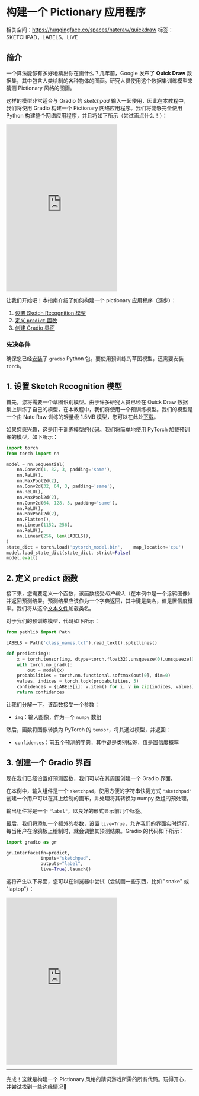 # 构建一个 Pictionary 应用程序

相关空间：https://huggingface.co/spaces/nateraw/quickdraw
标签：SKETCHPAD，LABELS，LIVE

## 简介

一个算法能够有多好地猜出你在画什么？几年前，Google 发布了 **Quick Draw** 数据集，其中包含人类绘制的各种物体的图画。研究人员使用这个数据集训练模型来猜测 Pictionary 风格的图画。

这样的模型非常适合与 Gradio 的 *sketchpad* 输入一起使用，因此在本教程中，我们将使用 Gradio 构建一个 Pictionary 网络应用程序。我们将能够完全使用 Python 构建整个网络应用程序，并且将如下所示（尝试画点什么！）：

<iframe src="https://abidlabs-draw2.hf.space" frameBorder="0" height="450" title="Gradio app" class="container p-0 flex-grow space-iframe" allow="accelerometer; ambient-light-sensor; autoplay; battery; camera; document-domain; encrypted-media; fullscreen; geolocation; gyroscope; layout-animations; legacy-image-formats; magnetometer; microphone; midi; oversized-images; payment; picture-in-picture; publickey-credentials-get; sync-xhr; usb; vr ; wake-lock; xr-spatial-tracking" sandbox="allow-forms allow-modals allow-popups allow-popups-to-escape-sandbox allow-same-origin allow-scripts allow-downloads"></iframe>

让我们开始吧！本指南介绍了如何构建一个 pictionary 应用程序（逐步）：

1. [设置 Sketch Recognition 模型](#1-set-up-the-sketch-recognition-model)
2. [定义 `predict` 函数](#2-define-a-predict-function)
3. [创建 Gradio 界面](#3-create-a-gradio-interface)

### 先决条件

确保您已经[安装](/getting_started)了 `gradio` Python 包。要使用预训练的草图模型，还需要安装 `torch`。

## 1. 设置 Sketch Recognition 模型

首先，您将需要一个草图识别模型。由于许多研究人员已经在 Quick Draw 数据集上训练了自己的模型，在本教程中，我们将使用一个预训练模型。我们的模型是一个由 Nate Raw 训练的轻量级 1.5MB 模型，您可以在此处[下载](https://huggingface.co/spaces/nateraw/quickdraw/blob/main/pytorch_model.bin)。

如果您感兴趣，这是用于训练模型的[代码](https://github.com/nateraw/quickdraw-pytorch)。我们将简单地使用 PyTorch 加载预训练的模型，如下所示：

```python
import torch
from torch import nn

model = nn.Sequential(
    nn.Conv2d(1, 32, 3, padding='same'),
    nn.ReLU(),
    nn.MaxPool2d(2),
    nn.Conv2d(32, 64, 3, padding='same'),
    nn.ReLU(),
    nn.MaxPool2d(2),
    nn.Conv2d(64, 128, 3, padding='same'),
    nn.ReLU(),
    nn.MaxPool2d(2),
    nn.Flatten(),
    nn.Linear(1152, 256),
    nn.ReLU(),
    nn.Linear(256, len(LABELS)),
)
state_dict = torch.load('pytorch_model.bin',    map_location='cpu')
model.load_state_dict(state_dict, strict=False)
model.eval()
```

## 2. 定义 `predict` 函数

接下来，您需要定义一个函数，该函数接受*用户输入*（在本例中是一个涂鸦图像）并返回预测结果。预测结果应该作为一个字典返回，其中键是类名，值是置信度概率。我们将从这个[文本文件](https://huggingface.co/spaces/nateraw/quickdraw/blob/main/class_names.txt)加载类名。

对于我们的预训练模型，代码如下所示：

```python
from pathlib import Path

LABELS = Path('class_names.txt').read_text().splitlines()

def predict(img):
    x = torch.tensor(img, dtype=torch.float32).unsqueeze(0).unsqueeze(0) / 255.
    with torch.no_grad():
        out = model(x)
    probabilities = torch.nn.functional.softmax(out[0], dim=0)
    values, indices = torch.topk(probabilities, 5)
    confidences = {LABELS[i]: v.item() for i, v in zip(indices, values)}
    return confidences
```

让我们分解一下。该函数接受一个参数：

* `img`：输入图像，作为一个 `numpy` 数组

然后，函数将图像转换为 PyTorch 的 `tensor`，将其通过模型，并返回：

* `confidences`：前五个预测的字典，其中键是类别标签，值是置信度概率

## 3. 创建一个 Gradio 界面

现在我们已经设置好预测函数，我们可以在其周围创建一个 Gradio 界面。

在本例中，输入组件是一个 `sketchpad`，使用方便的字符串快捷方式 `"sketchpad"` 创建一个用户可以在其上绘制的画布，并处理将其转换为 numpy 数组的预处理。

输出组件将是一个 `"label"`，以良好的形式显示前几个标签。

最后，我们将添加一个额外的参数，设置 `live=True`，允许我们的界面实时运行，每当用户在涂鸦板上绘制时，就会调整其预测结果。Gradio 的代码如下所示：

```python
import gradio as gr

gr.Interface(fn=predict, 
             inputs="sketchpad",
             outputs="label",
             live=True).launch()
```

这将产生以下界面，您可以在浏览器中尝试（尝试画一些东西，比如 "snake" 或 "laptop"）：

<iframe src="https://abidlabs-draw2.hf.space" frameBorder="0" height="450" title="Gradio app" class="container p-0 flex-grow space-iframe" allow="accelerometer; ambient-light-sensor; autoplay; battery; camera; document-domain; encrypted-media; fullscreen; geolocation; gyroscope; layout-animations; legacy-image-formats; magnetometer; microphone; midi; oversized-images; payment; picture-in-picture; publickey-credentials-get; sync-xhr; usb; vr ; wake-lock; xr-spatial-tracking" sandbox="allow-forms allow-modals allow-popups allow-popups-to-escape-sandbox allow-same-origin allow-scripts allow-downloads"></iframe>

----------

完成！这就是构建一个 Pictionary 风格的猜词游戏所需的所有代码。玩得开心，并尝试找到一些边缘情况🧐
